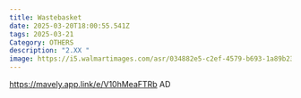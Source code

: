 ```yaml
---
title: Wastebasket
date: 2025-03-20T18:00:55.541Z
tags: 2025-03-21
Category: OTHERS
description: "2.XX "
image: https://i5.walmartimages.com/asr/034882e5-c2ef-4579-b693-1a89b238a837_1.bdcb87f3b8c36fe879c2072f9a851756.jpeg?odnHeight=2000&odnWidth=2000&odnBg=FFFFFF
---
```

https://mavely.app.link/e/V10hMeaFTRb   AD
